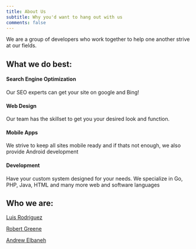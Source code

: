 ```yaml
---
title: About Us
subtitle: Why you'd want to hang out with us
comments: false
---
```


We are a group of developers who work together to help one another strive at our fields.

## What we do best:

#### Search Engine Optimization
Our SEO experts can get your site on google and Bing!

#### Web Design
Our team has the skillset to get you your desired look and function.

#### Mobile Apps
We strive to keep all sites mobile ready and if thats not enough, we also provide Android development

#### Development
Have your custom system designed for your needs. We specialize in Go, PHP, Java, HTML and many more web and software languages

## Who we are:

[Luis Rodriguez](/author/luis-rodriguez)

[Robert Greene](/author/maave)

[Andrew Elbaneh](/author/andrew-elbaneh)
